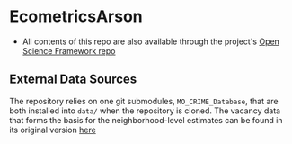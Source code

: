 # EcometricsArson

* All contents of this repo are also available through the project's [Open Science Framework repo](https://osf.io/p4yex/)

## External Data Sources
The repository relies on one git submodules, `MO_CRIME_Database`, that are both installed into `data/` when the repository is cloned. The vacancy data that forms the basis for the neighborhood-level estimates can be found in its original version [here](https://github.com/PrenerLab/EcometricsPrairie/tree/master/02_Data/final/shapefiles/grids_low)
